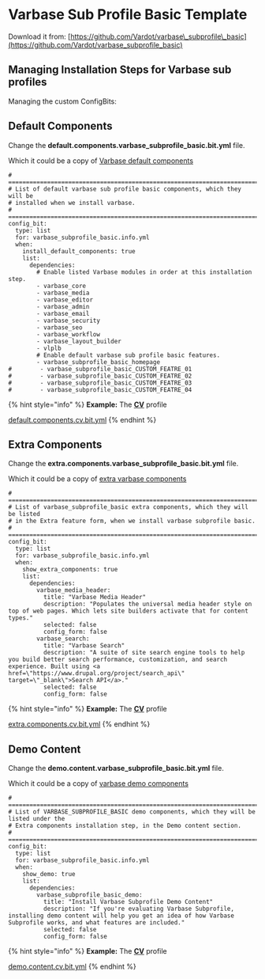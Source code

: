 # Varbase Sub Profile Basic Template

Download it from: [https://github.com/Vardot/varbase\_subprofile\_basic](https://github.com/Vardot/varbase_subprofile_basic)

## Managing Installation Steps for Varbase sub profiles

Managing the custom ConfigBits:

## **Default Components**

Change the **default.components.varbase\_subprofile\_basic.bit.yml** file.

Which it could be a copy of [Varbase default components](https://github.com/Vardot/varbase/blob/9.0.x/configbit/default.components.varbase.bit.yml)

```text
# ==============================================================================
# List of default varbase sub profile basic components, which they will be
# installed when we install varbase.
# ==============================================================================
config_bit:
  type: list
  for: varbase_subprofile_basic.info.yml
  when:
    install_default_components: true
    list:
      dependencies:
        # Enable listed Varbase modules in order at this installation step.
        - varbase_core
        - varbase_media
        - varbase_editor
        - varbase_admin
        - varbase_email
        - varbase_security
        - varbase_seo
        - varbase_workflow
        - varbase_layout_builder
        - vlplb
        # Enable default varbase sub profile basic features.
        - varbase_subprofile_basic_homepage
#        - varbase_subprofile_basic_CUSTOM_FEATRE_01
#        - varbase_subprofile_basic_CUSTOM_FEATRE_02
#        - varbase_subprofile_basic_CUSTOM_FEATRE_03
#        - varbase_subprofile_basic_CUSTOM_FEATRE_04

```

{% hint style="info" %}
**Example:** The [**CV**](https://www.drupal.org/project/cv) profile

[default.components.cv.bit.yml](https://github.com/Vardot/cv/blob/3.0.0/configbit/default.components.cv.bit.yml)
{% endhint %}

## **Extra Components**

Change the **extra.components.varbase\_subprofile\_basic.bit.yml** file.

Which it could be a copy of [extra varbase components](https://github.com/Vardot/varbase/blob/9.0.x/configbit/extra.components.varbase.bit.yml)

```text
# ==============================================================================
# List of varbase_subprofile_basic extra components, which they will be listed
# in the Extra feature form, when we install varbase subprofile basic.
# ==============================================================================
config_bit:
  type: list
  for: varbase_subprofile_basic.info.yml
  when:
    show_extra_components: true
    list:
      dependencies:
        varbase_media_header:
          title: "Varbase Media Header"
          description: "Populates the universal media header style on top of web pages. Which lets site builders activate that for content types."
          selected: false
          config_form: false
        varbase_search:
          title: "Varbase Search"
          description: "A suite of site search engine tools to help you build better search performance, customization, and search experience. Built using <a href=\"https://www.drupal.org/project/search_api\" target=\"_blank\">Search API</a>."
          selected: false
          config_form: false
```

{% hint style="info" %}
**Example:** The [**CV**](https://www.drupal.org/project/cv) profile

[extra.components.cv.bit.yml](https://github.com/Vardot/cv/blob/3.0.x/configbit/demo.content.cv.bit.yml)
{% endhint %}

## **Demo Content**

Change the **demo.content.varbase\_subprofile\_basic.bit.yml** file.

Which it could be a copy of [varbase demo components](https://github.com/Vardot/varbase/blob/9.0.x/configbit/demo.content.varbase.bit.yml)

```text
# ==============================================================================
# List of VARBASE_SUBPROFILE_BASIC demo components, which they will be listed under the 
# Extra components installation step, in the Demo content section.
# ==============================================================================
config_bit:
  type: list
  for: varbase_subprofile_basic.info.yml
  when:
    show_demo: true
    list:
      dependencies:
        varbase_subprofile_basic_demo:
          title: "Install Varbase Subprofile Demo Content"
          description: "If you're evaluating Varbase Subprofile, installing demo content will help you get an idea of how Varbase Subprofile works, and what features are included."
          selected: false
          config_form: false
```

{% hint style="info" %}
**Example:** The [**CV**](https://www.drupal.org/project/cv) profile

[demo.content.cv.bit.yml](https://github.com/Vardot/cv/blob/3.0.x/configbit/demo.content.cv.bit.yml)
{% endhint %}

